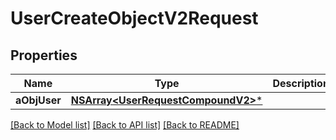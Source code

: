 # UserCreateObjectV2Request

## Properties
Name | Type | Description | Notes
------------ | ------------- | ------------- | -------------
**aObjUser** | [**NSArray&lt;UserRequestCompoundV2&gt;***](UserRequestCompoundV2.md) |  | 

[[Back to Model list]](../README.md#documentation-for-models) [[Back to API list]](../README.md#documentation-for-api-endpoints) [[Back to README]](../README.md)



